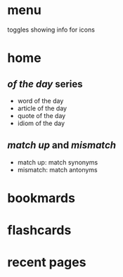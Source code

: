 # menu
toggles showing info for icons

# home
## *of the day* series
- word of the day
- article of the day
- quote of the day
- idiom of the day
## *match up* and *mismatch*
- match up: match synonyms
- mismatch: match antonyms

# bookmards

# flashcards

# recent pages
